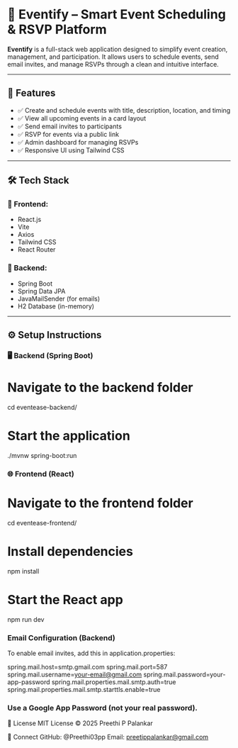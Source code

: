 # 🎉 Eventify – Smart Event Scheduling & RSVP Platform

**Eventify** is a full-stack web application designed to simplify event creation, management, and participation. It allows users to schedule events, send email invites, and manage RSVPs through a clean and intuitive interface.

---

## 🚀 Features

- ✅ Create and schedule events with title, description, location, and timing
- ✅ View all upcoming events in a card layout
- ✅ Send email invites to participants
- ✅ RSVP for events via a public link
- ✅ Admin dashboard for managing RSVPs
- ✅ Responsive UI using Tailwind CSS

---

## 🛠️ Tech Stack

### 🔹 Frontend:
- React.js
- Vite
- Axios
- Tailwind CSS
- React Router

### 🔹 Backend:
- Spring Boot
- Spring Data JPA
- JavaMailSender (for emails)
- H2 Database (in-memory)

---

## ⚙️ Setup Instructions

### 🖥️ Backend (Spring Boot)
# Navigate to the backend folder
cd eventease-backend/

# Start the application
./mvnw spring-boot:run


### 🌐 Frontend (React)
# Navigate to the frontend folder
cd eventease-frontend/

# Install dependencies
npm install

# Start the React app
npm run dev


### Email Configuration (Backend)
To enable email invites, add this in application.properties:

spring.mail.host=smtp.gmail.com
spring.mail.port=587
spring.mail.username=your-email@gmail.com
spring.mail.password=your-app-password
spring.mail.properties.mail.smtp.auth=true
spring.mail.properties.mail.smtp.starttls.enable=true
### Use a Google App Password (not your real password).

📄 License
MIT License © 2025 Preethi P Palankar

💌 Connect
GitHub: @Preethi03pp
Email: preetippalankar@gmail.com
